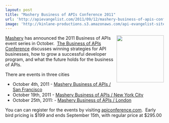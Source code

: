 ```yaml
---
layout: post
title: "Mashery Business of APIs Conference 2011"
url: 'http://apievangelist.com/2011/09/12/mashery-business-of-apis-conference-2011/'
image: 'http://kinlane-productions.s3.amazonaws.com/api-evangelist-site/blog/mashery-logo.png'
---
```


[<img class="c1" src="http://kinlane-productions.s3.amazonaws.com/api-service-providers/mashery-logo.png" alt="" width="150" align="right" />][1][Mashery][1] has announced the 2011 Business of APIs event series in October.  [The Business of APIs Conference][2] discusses winning strategies for API businesses, how to grow a successful developer program, and what the future holds for the business of APIs.

There are events in three cities

  * October 4th, 2011 - [Mashery Business of APIs / San Francisco][3]
  * October 19th, 2011 - [Mashery Business of APIs / New York City][4]
  * October 25th, 2011: - [Mashery Business of APIs / London][5]

You can can register for the events by visiting [apiconference.com][6].  Early bird pricing is $199 and ends September 15th, with regular price at $295.00

   [1]: http://www.mashery.com (Mashery)
   [2]: http://apiconference.com/ (The Business of APIs Conference)
   [3]: http://www.eventbrite.com/event/1825463009?ref=ebtn (Mashery Business of APIs / San Francisco)
   [4]: http://www.eventbrite.com/event/2025693905?ref=ebtn (Mashery Business of APIs / New York City)
   [5]: http://www.eventbrite.com/event/2025746061?ref=ebtn (Mashery Business of APIs / London)
   [6]: http://www.apiconference.com (apiconference.com)
